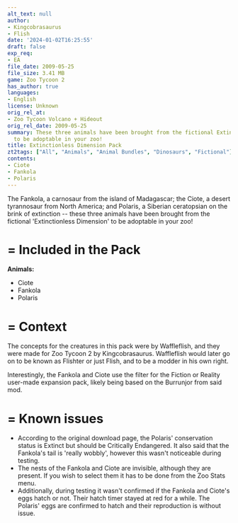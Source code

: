```yaml
---
alt_text: null
author:
- Kingcobrasaurus
- Flish
date: '2024-01-02T16:25:55'
draft: false
exp_req:
- EA
file_date: 2009-05-25
file_size: 3.41 MB
game: Zoo Tycoon 2
has_author: true
languages:
- English
license: Unknown
orig_rel_at:
- Zoo Tycoon Volcano + Hideout
orig_rel_date: 2009-05-25
summary: These three animals have been brought from the fictional Extinctionless Dimension
  to be adoptable in your zoo!
title: Extinctionless Dimension Pack
zt2tags: ["All", "Animals", "Animal Bundles", "Dinosaurs", "Fictional"]
contents:
- Ciote
- Fankola
- Polaris
---
```

The Fankola, a carnosaur from the island of Madagascar; the Ciote, a desert tyrannosaur from North America; and Polaris, a Siberian ceratopsian on the brink of extinction -- these three animals have been brought from the fictional 'Extinctionless Dimension' to be adoptable in your zoo!

=
Included in the Pack
=

**Animals:**
- Ciote
- Fankola
- Polaris

=
Context
=

The concepts for the creatures in this pack were by Waffleflish, and they were made for Zoo Tycoon 2 by Kingcobrasaurus. Waffleflish would later go on to be known as Flishter or just Flish, and to be a modder in his own right.

Interestingly, the Fankola and Ciote use the filter for the Fiction or Reality user-made expansion pack, likely being based on the Burrunjor from said mod.

=
Known issues
=

- According to the original download page, the Polaris' conservation status is Extinct but should be Critically Endangered. It also said that the Fankola's tail is 'really wobbly', however this wasn't noticeable during testing.
- The nests of the Fankola and Ciote are invisible, although they are present. If you wish to select them it has to be done from the Zoo Stats menu.
- Additionally, during testing it wasn't confirmed if the Fankola and Ciote's eggs hatch or not. Their hatch timer stayed at red for a while. The Polaris' eggs are confirmed to hatch and their reproduction is without issue.